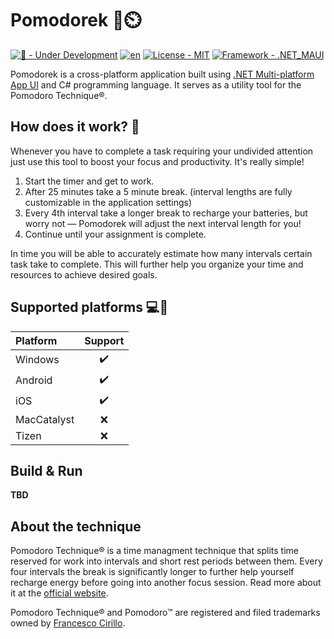 # Pomodorek 🍅⏲️

[![🚧 - Under Development](https://img.shields.io/badge/🚧-Under_Development-yellow)](./README.md)
[![en](https://img.shields.io/badge/language-en-B90E0A)](./README.md)
[![License - MIT](https://img.shields.io/badge/License-MIT-B90E0A)](./LICENSE)
[![Framework - .NET_MAUI](https://img.shields.io/badge/Framework-.NET_MAUI-201155)](https://dotnet.microsoft.com/en-us/apps/maui)

Pomodorek is a cross-platform application built using <a href="https://dotnet.microsoft.com/en-us/apps/maui">.NET Multi-platform App UI</a> and C# programming language. It serves as a utility tool for the Pomodoro Technique®.

## How does it work? 🤔

Whenever you have to complete a task requiring your undivided attention just use this tool to boost your focus and productivity. It's really simple!
1. Start the timer and get to work.
2. After 25 minutes take a 5 minute break. (interval lengths are fully customizable in the application settings)
3. Every 4th interval take a longer break to recharge your batteries, but worry not — Pomodorek will adjust the next interval length for you!
4. Continue until your assignment is complete.

In time you will be able to accurately estimate how many intervals certain task take to complete. This will further help you organize your time and resources to achieve desired goals.

## Supported platforms 💻📱

| Platform    | Support |
|:------------|:-------:|
| Windows     |   ✔️   |
| Android     |   ✔️   |
| iOS         |   ✔️   |
| MacCatalyst |   ❌   |
| Tizen       |   ❌   |

## Build & Run
<b>TBD</b>

## About the technique
Pomodoro Technique® is a time managment technique that splits time reserved for work into intervals and short rest periods between them. Every four intervals the break is significantly longer to further help yourself recharge energy before going into another focus session. Read more about it at the <a href="https://www.pomodorotechnique.com/">official website</a>.

Pomodoro Technique® and Pomodoro™ are registered and filed trademarks owned by <a href="https://francescocirillo.com/">Francesco Cirillo</a>.

